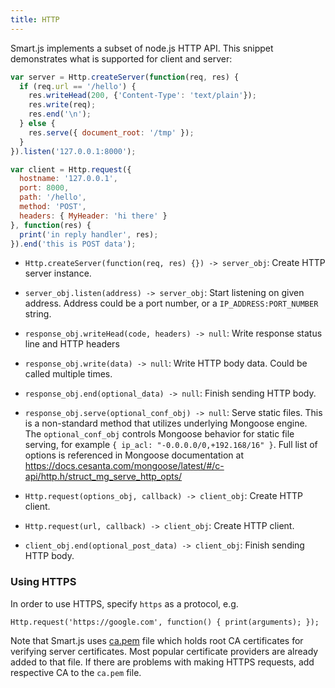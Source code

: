 ```yaml
---
title: HTTP
---
```


Smart.js implements a subset of node.js HTTP API. This snippet demonstrates
what is supported for client and server:

```javascript
var server = Http.createServer(function(req, res) {
  if (req.url == '/hello') {
    res.writeHead(200, {'Content-Type': 'text/plain'});
    res.write(req);
    res.end('\n');
  } else {
    res.serve({ document_root: '/tmp' });
  }
}).listen('127.0.0.1:8000');

var client = Http.request({
  hostname: '127.0.0.1',
  port: 8000,
  path: '/hello',
  method: 'POST',
  headers: { MyHeader: 'hi there' }
}, function(res) {
  print('in reply handler', res);
}).end('this is POST data');
```


- `Http.createServer(function(req, res) {}) -> server_obj`: Create HTTP server
  instance.
- `server_obj.listen(address) -> server_obj`: Start listening on given address.
  Address could be a port number, or a `IP_ADDRESS:PORT_NUMBER` string.
- `response_obj.writeHead(code, headers) -> null`: Write response status line
  and HTTP headers
- `response_obj.write(data) -> null`: Write HTTP body data. Could be called
  multiple times.
- `response_obj.end(optional_data) -> null`: Finish sending HTTP body.
- `response_obj.serve(optional_conf_obj) -> null`: Serve static files.
This is a non-standard method that utilizes underlying Mongoose engine.
The `optional_conf_obj` controls Mongoose behavior for static file serving,
for example `{ ip_acl: "-0.0.0.0/0,+192.168/16" }`. Full list of options
is referenced in Mongoose documentation at
https://docs.cesanta.com/mongoose/latest/#/c-api/http.h/struct_mg_serve_http_opts/


- `Http.request(options_obj, callback) -> client_obj`: Create HTTP client.
- `Http.request(url, callback) -> client_obj`: Create HTTP client.
- `client_obj.end(optional_post_data) -> client_obj`: Finish sending HTTP body.


### Using HTTPS

In order to use HTTPS, specify `https` as a protocol, e.g.

```
Http.request('https://google.com', function() { print(arguments); });
```

Note that Smart.js uses
[ca.pem](https://github.com/cesanta/smart.js/blob/master/smartjs/src/fs/ca.pem)
file which holds root CA certificates
for verifying server certificates. Most popular certificate providers are
already added to that file. If there are problems with making HTTPS requests,
add respective CA to the `ca.pem` file.
